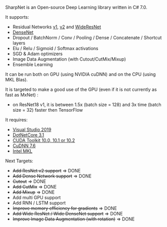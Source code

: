 SharpNet is an Open-source Deep Learning library written in C# 7.0.

It supports:
 - Residual Networks [v1](https://arxiv.org/pdf/1512.03385.pdf), [v2](https://arxiv.org/pdf/1603.05027.pdf) and [WideResNet](https://arxiv.org/pdf/1605.07146.pdf)
 - [DenseNet](https://arxiv.org/pdf/1608.06993.pdf)
 - Dropout / BatchNorm / Conv / Pooling / Dense / Concatenate / Shortcut layers
 - Elu / Relu / Sigmoid / Softmax activations
 - SGD & Adam optimizers
 - Image Data Augmentation (with Cutout/CutMix/Mixup)
 - Ensemble Learning
 
It can be run both on GPU (using NVIDIA cuDNN) and on the CPU (using MKL Blas).

It is targeted to make a good use of the GPU (even if it is not currently as fast as MxNet) :
 - on ResNet18 v1, it is between 1.5x (batch size = 128) and 3x time (batch size = 32) faster then TensorFlow

It requires:
- [Visual Studio 2019](https://visualstudio.microsoft.com/downloads/)
- [DotNetCore 3.1](https://dotnet.microsoft.com/download/dotnet-core/3.1)
- [CUDA Toolkit 10.0,  10.1 or 10.2](https://developer.nvidia.com/cuda-downloads)
- [CuDNN 7.6](https://developer.nvidia.com/rdp/cudnn-download)
- [Intel MKL](https://software.intel.com/en-us/mkl)

Next Targets:
 - ~~Add ResNet v2 support~~ => DONE
 - ~~Add Dense Network support~~ => DONE
 - ~~Cutout~~ => DONE
 - ~~Add CutMix~~ => DONE
 - ~~Add Mixup~~ => DONE
 - Add multi GPU support
 - Add RNN / LSTM support
 - ~~Improve memory efficiency for gradients~~ => DONE
 - ~~Add Wide ResNet / Wide DenseNet support~~ => DONE
 - ~~Improve Image Data Augmentation (with rotation)~~ => DONE
